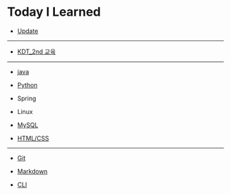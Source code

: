 # Today I Learned

* [Update](/Update/README.md/#update)

---

* [KDT_2nd 교육](/KDT_2nd/README.md/#kdt_2nd-education-program)

---

* [java](/Java/README.md)

* [Python](/Python/README.md)

* Spring

* Linux

* [MySQL](/MySQL/README.md)

* [HTML/CSS](/HTML/)

---

* [Git](/KDT_2nd/KDT_Study/git.md)

* [Markdown](/KDT_2nd/KDT_Study/markdown.md)

* [CLI](/KDT_2nd/KDT_Study/CLI.md)
